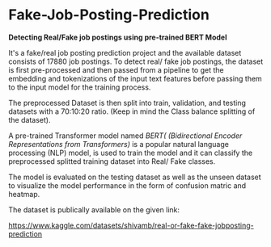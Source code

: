 # Fake-Job-Posting-Prediction

**Detecting Real/Fake job postings using pre-trained BERT Model**

It's a fake/real job posting prediction project and the available dataset consists of 17880 job postings. To detect real/ fake job postings, the dataset is first pre-processed and then passed from a pipeline to get the embedding and tokenizations of the input text features before passing them to the input model for the training process.

The preprocessed Dataset is then split into train, validation, and testing datasets with a 70:10:20 ratio. (Keep in mind the Class balance splitting of the dataset).

A pre-trained Transformer model named *BERT( (Bidirectional Encoder Representations from Transformers)* is a popular natural language processing (NLP) model, is used to train the model and it can classify the preprocessed splitted training dataset into Real/ Fake classes.

The model is evaluated on the testing dataset as well as the unseen dataset to visualize the model performance in the form of confusion matric and heatmap.

The dataset is publically available on the given link:

https://www.kaggle.com/datasets/shivamb/real-or-fake-fake-jobposting-prediction
